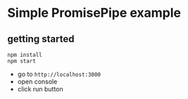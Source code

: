 # Simple PromisePipe example

## getting started

```
npm install
npm start
```

* go to `http://localhost:3000`
* open console
* click run button
